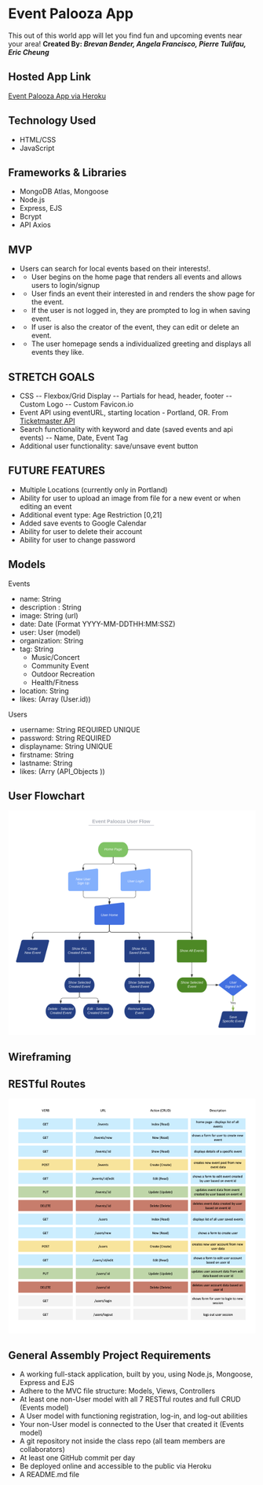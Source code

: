 # Event Palooza App
This out of this world app will let you find fun and upcoming events near your area!
**Created By: _Brevan Bender, Angela Francisco, Pierre Tulifau, Eric Cheung_**

## Hosted App Link
[Event Palooza App via Heroku](https://eventpalooza.herokuapp.com/events)

<!-- ### Preview of Eventpalooza -->
<!-- ![Screenshot preview of Eventpalooze](./public/img/Event%20Palooza%20User%20Flow.png) -->

## Technology Used
- HTML/CSS
- JavaScript


## Frameworks & Libraries
- MongoDB Atlas, Mongoose
- Node.js
- Express, EJS
- Bcrypt
- API Axios


## MVP 
* Users can search for local events based on their interests!.
* * User begins on the home page that renders all events and allows users to login/signup
* * User finds an event their interested in and renders the show page for the event.
* * If the user is not logged in, they are prompted to log in when saving event.
* * If user is also the creator of the event, they can edit or delete an event.
* * The user homepage sends a individualized greeting and displays all events they like.


## STRETCH GOALS
- CSS
    -- Flexbox/Grid Display
    -- Partials for head, header, footer
    -- Custom Logo
    -- Custom Favicon.io
- Event API using eventURL, starting location - Portland, OR. From [Ticketmaster API](https://developer.ticketmaster.com/products-and-docs/apis/getting-started/)
- Search functionality with keyword and date (saved events and api events)
    -- Name, Date, Event Tag
- Additional user functionality: save/unsave event button


## FUTURE FEATURES
* Multiple Locations (currently only in Portland)
* Ability for user to upload an image from file for a new event or when editing an event
* Additional event type: Age Restriction [0,21]
* Added save events to Google Calendar
* Ability for user to delete their account
* Ability for user to change password


## Models
Events
- name: String
- description : String
- image: String (url)
- date: Date (Format YYYY-MM-DDTHH:MM:SSZ)
- user: User (model)
- organization: String
- tag: String
    - Music/Concert
    - Community Event
    - Outdoor Recreation
    - Health/Fitness
- location: String
- likes: (Array (User.id))

Users
- username: String REQUIRED UNIQUE
- password: String REQUIRED
- displayname: String UNIQUE
- firstname: String
- lastname: String
- likes: (Arry (API_Objects ))


## User Flowchart

![User flowchart for even app](./public/img/Event%20Palooza%20User%20Flow.png)

## Wireframing


## RESTful Routes
![Restful Route Chart](./public/img/RESTful_Routes-event_palooza.png)


## General Assembly Project Requirements

* A working full-stack application, built by you, using Node.js, Mongoose, Express and EJS
* Adhere to the MVC file structure: Models, Views, Controllers
* At least one non-User model with all 7 RESTful routes and full CRUD (Events model)
* A User model with functioning registration, log-in, and log-out abilities
* Your non-User model is connected to the User that created it (Events model)
* A git repository not inside the class repo (all team members are collaborators)
* At least one GitHub commit per day
* Be deployed online and accessible to the public via Heroku
* A README.md file